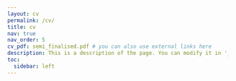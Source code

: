 ```yaml
---
layout: cv
permalink: /cv/
title: cv
nav: true
nav_order: 5
cv_pdf: semi_finalised.pdf # you can also use external links here
description: This is a description of the page. You can modify it in '_pages/cv.md'. You can also change or remove the top pdf download button.
toc:
  sidebar: left
---
```

